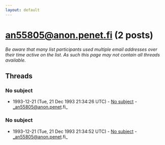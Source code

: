 ```yaml
---
layout: default
---
```


# an55805@anon.penet.fi (2 posts)

_Be aware that many list participants used multiple email addresses over their time active on the list. As such this page may not contain all threads available._

## Threads

### No subject
+ 1993-12-21 (Tue, 21 Dec 1993 21:34:26 UTC) - [No subject](/archive/1993/12/a7a6e31077a9ecf97e3266cdf9786e664cc7542084c00d893fc654be4c8e1eaa) - _an55805@anon.penet.fi_

### No subject
+ 1993-12-21 (Tue, 21 Dec 1993 21:34:52 UTC) - [No subject](/archive/1993/12/8a3a286d8a74d2b9d5fad10bd22da7699594c8195de3e98f27e78694db6c12f5) - _an55805@anon.penet.fi_

